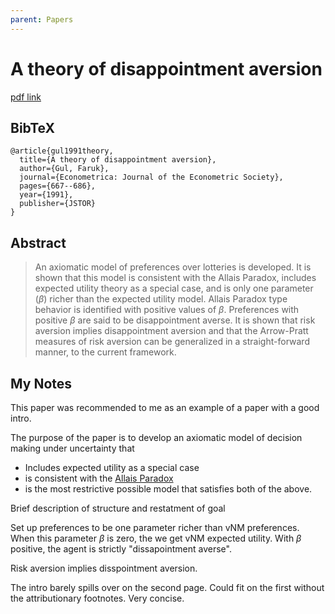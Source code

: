 ```yaml
---
parent: Papers
---
```


# A theory of disappointment aversion

[pdf link](http://www.princeton.edu/~fgul/g91.pdf)

## BibTeX
```
@article{gul1991theory,
  title={A theory of disappointment aversion},
  author={Gul, Faruk},
  journal={Econometrica: Journal of the Econometric Society},
  pages={667--686},
  year={1991},
  publisher={JSTOR}
}
```

## Abstract

> An axiomatic model of preferences over lotteries is developed. It is shown that this model is consistent with the Allais Paradox, includes expected utility theory as a special case, and is only one parameter $(\beta)$ richer than the expected utility model. Allais Paradox type behavior is identified with positive values of $\beta$. Preferences with positive $\beta$ are said to be disappointment averse. It is shown that risk aversion implies disappointment aversion and that the Arrow-Pratt measures of risk aversion can be generalized in a straight-forward manner, to the current framework.


## My Notes

This paper was recommended to me as an example of a paper with a good intro.

The purpose of the paper is to develop an axiomatic model of decision making under uncertainty that

- Includes expected utility as a special case
- is consistent with the [Allais Paradox](https://en.wikipedia.org/wiki/Allais_paradox#Statement_of_the_problem)
- is the most restrictive possible model that satisfies both of the above.

Brief description of structure and restatment of goal

Set up preferences to be one parameter richer than vNM preferences. When this parameter $\beta$ is zero, the we get  vNM expected utility. With $\beta$ positive, the agent is strictly "dissapointment averse".

Risk aversion implies disspointment aversion.

The intro barely spills over on the second page. Could fit on the first without the attributionary footnotes. Very concise.